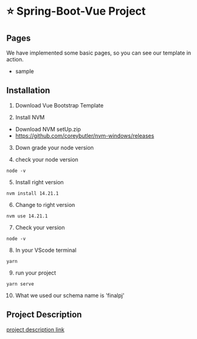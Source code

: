 # ⭐️ Spring-Boot-Vue Project

## Pages

We have implemented some basic pages, so you can see our template in action.

- sample

## Installation

1. Download Vue Bootstrap Template

2. Install NVM

- Download NVM setUp.zip
- https://github.com/coreybutler/nvm-windows/releases

3. Down grade your node version

4. check your node version

```shell
node -v
```

5. Install right version

```shell
nvm install 14.21.1
```

6. Change to right version

```shell
nvm use 14.21.1
```

7. Check your version

```shell
node -v
```

8. In your VScode terminal

```shell
yarn
```

9. run your project

```shell
yarn serve
```

10. What we used
our schema name is 'finalpj'

## Project Description

[project description link](https://github.com/jenny6585/Spring-Boot-Vue-Project/blob/main/%EA%B8%B0%ED%9A%8D%EC%95%88.md)
